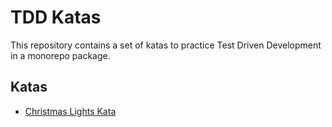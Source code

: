 # TDD Katas

This repository contains a set of katas to practice Test Driven Development in a monorepo package.

## Katas
- [Christmas Lights Kata](projects/fizz-buzz-kata/README.md)